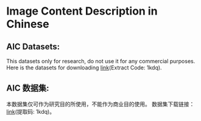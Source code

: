 # Image Content Description in Chinese

## AIC Datasets:
This datasets only for research, do not use it for any commercial purposes.
Here is the datasets for downloading [link](https://pan.baidu.com/s/1h4qqQPqfqpGUPZLd8UYWZw)(Extract Code: 1kdq).

## AIC 数据集:
本数据集仅可作为研究目的所使用，不能作为商业目的使用。
数据集下载链接：[link](https://pan.baidu.com/s/1h4qqQPqfqpGUPZLd8UYWZw)(提取码: 1kdq)。
